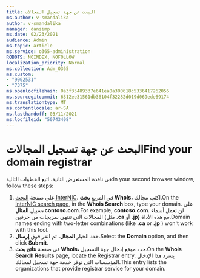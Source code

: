 ```yaml
---
title: البحث عن جهة تسجيل المجالات
ms.author: v-smandalika
author: v-smandalika
manager: dansimp
ms.date: 02/23/2021
audience: Admin
ms.topic: article
ms.service: o365-administration
ROBOTS: NOINDEX, NOFOLLOW
localization_priority: Normal
ms.collection: Adm_O365
ms.custom:
- "9002531"
- "7375"
ms.openlocfilehash: 0a3f35489337e641ea0a300618c5336417262056
ms.sourcegitcommit: 6312ee31561db36104f32282d019d069ede69174
ms.translationtype: MT
ms.contentlocale: ar-SA
ms.lasthandoff: 03/11/2021
ms.locfileid: "50743408"
---
```

# <a name="find-your-domain-registrar"></a><span data-ttu-id="977c4-102">البحث عن جهة تسجيل المجالات</span><span class="sxs-lookup"><span data-stu-id="977c4-102">Find your domain registrar</span></span>

<span data-ttu-id="977c4-103">في نافذة المستعرض الثانية، اتبع الخطوات التالية:</span><span class="sxs-lookup"><span data-stu-id="977c4-103">In your second browser window, follow these steps:</span></span>

1. <span data-ttu-id="977c4-104">على صفحة [البحث InterNIC](https://lookup.icann.org/)، في المربع **بحث Whois،** اكتب مجالك.</span><span class="sxs-lookup"><span data-stu-id="977c4-104">On the [InterNIC search page](https://lookup.icann.org/), in the **Whois Search** box, type your domain.</span></span> <span data-ttu-id="977c4-105">على سبيل **المثال، contoso.com**.</span><span class="sxs-lookup"><span data-stu-id="977c4-105">For example, **contoso.com**.</span></span> <span data-ttu-id="977c4-106">لن تعمل أسماء المجالات التي تنتهي بمزيجات من حرفين (مثل **.ca** أو **.jp)** مع هذه الأداة.</span><span class="sxs-lookup"><span data-stu-id="977c4-106">Domain names ending with two-letter combinations (like **.ca** or **.jp** ) won't work with this tool.</span></span>
2. <span data-ttu-id="977c4-107">حدد الخيار **المجال،** ثم انقر فوق **إرسال**.</span><span class="sxs-lookup"><span data-stu-id="977c4-107">Select the **Domain** option, and then click **Submit**.</span></span>
3. <span data-ttu-id="977c4-108">في صفحة **نتائج بحث Whois،** حدد موقع إدخال جهة التسجيل.</span><span class="sxs-lookup"><span data-stu-id="977c4-108">On the **Whois Search Results** page, locate the Registrar entry.</span></span> <span data-ttu-id="977c4-109">يسرد هذا الإدخال المؤسسات التي توفر خدمة جهة تسجيل لمجالك.</span><span class="sxs-lookup"><span data-stu-id="977c4-109">This entry lists the organizations that provide registrar service for your domain.</span></span>

